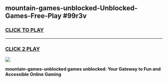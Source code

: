
## mountain-games-unblocked-Unblocked-Games-Free-Play #99r3v
<h3>
<a href="https://us.freeplayer.one?title=mountain-games-unblocked&ref=9M">CLICK TO PLAY</a></h3>
<hr>

<h3>
<a href="https://us.freeplayer.one?title=mountain-games-unblocked&ref=9M">CLICK 2 PLAY</a>
  
</h3>

<a href="https://us.freeplayer.one?title=mountain-games-unblocked&ref=9M"><img src="https://clearcache.store/games.png"></a>


**mountain-games-unblocked games unblocked: Your Gateway to Fun and Accessible Online Gaming**
